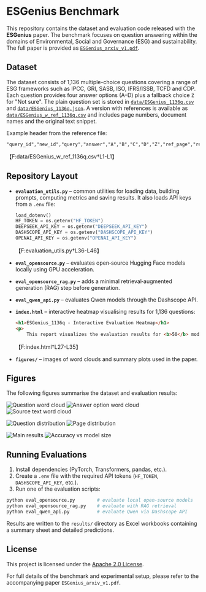 # ESGenius Benchmark

This repository contains the dataset and evaluation code released with the **ESGenius** paper. The benchmark focuses on question answering within the domains of Environmental, Social and Governance (ESG) and sustainability. The full paper is provided as [`ESGenius_arxiv_v1.pdf`](ESGenius_arxiv_v1.pdf).

## Dataset

The dataset consists of 1,136 multiple-choice questions covering a range of ESG frameworks such as IPCC, GRI, SASB, ISO, IFRS/ISSB, TCFD and CDP. Each question provides four answer options (A–D) plus a fallback choice `Z` for "Not sure". The plain question set is stored in [`data/ESGenius_1136q.csv`](data/ESGenius_1136q.csv) and [`data/ESGenius_1136q.json`](data/ESGenius_1136q.json). A version with references is available as [`data/ESGenius_w_ref_1136q.csv`](data/ESGenius_w_ref_1136q.csv) and includes page numbers, document names and the original text snippet.

Example header from the reference file:

```csv
"query_id","new_id","query","answer","A","B","C","D","Z","ref_page","ref_doc","source_text"
```
【F:data/ESGenius_w_ref_1136q.csv†L1-L1】

## Repository Layout

- **`evaluation_utils.py`** – common utilities for loading data, building prompts, computing metrics and saving results. It also loads API keys from a `.env` file:

  ```python
  load_dotenv()
  HF_TOKEN = os.getenv("HF_TOKEN")
  DEEPSEEK_API_KEY = os.getenv("DEEPSEEK_API_KEY")
  DASHSCOPE_API_KEY = os.getenv("DASHSCOPE_API_KEY")
  OPENAI_API_KEY = os.getenv("OPENAI_API_KEY")
  ```
  【F:evaluation_utils.py†L36-L46】

- **`eval_opensource.py`** – evaluates open‑source Hugging Face models locally using GPU acceleration.
- **`eval_opensource_rag.py`** – adds a minimal retrieval‑augmented generation (RAG) step before generation.
- **`eval_qwen_api.py`** – evaluates Qwen models through the Dashscope API.
- **`index.html`** – interactive heatmap visualising results for 1,136 questions:

  ```html
  <h1>ESGenius_1136q - Interactive Evaluation Heatmap</h1>
  <p>
      This report visualizes the evaluation results for <b>50</b> models tested on <b>1136</b> questions from the <b>ESGenius_1136q</b> benchmark dataset.
  ```
  【F:index.html†L27-L35】

- **`figures/`** – images of word clouds and summary plots used in the paper.

## Figures

The following figures summarise the dataset and evaluation results:

![Question word cloud](figures/ESGenius_QA_question_wordcloud.png)
![Answer option word cloud](figures/ESGenius_QA_option_wordcloud.png)
![Source text word cloud](figures/ESGenius_Source_Text_wordcloud.png)

![Question distribution](figures/num_questions_distribution_pie.png)
![Page distribution](figures/pages_distribution_pie.png)

![Main results](figures/main_results.png)
![Accuracy vs model size](figures/acc_vs_model_size.png)

## Running Evaluations

1. Install dependencies (PyTorch, Transformers, pandas, etc.).
2. Create a `.env` file with the required API tokens (`HF_TOKEN`, `DASHSCOPE_API_KEY`, etc.).
3. Run one of the evaluation scripts:

```bash
python eval_opensource.py        # evaluate local open‑source models
python eval_opensource_rag.py    # evaluate with RAG retrieval
python eval_qwen_api.py          # evaluate Qwen via Dashscope API
```

Results are written to the `results/` directory as Excel workbooks containing a summary sheet and detailed predictions.

## License

This project is licensed under the [Apache 2.0 License](LICENSE).

For full details of the benchmark and experimental setup, please refer to the accompanying paper `ESGenius_arxiv_v1.pdf`.
